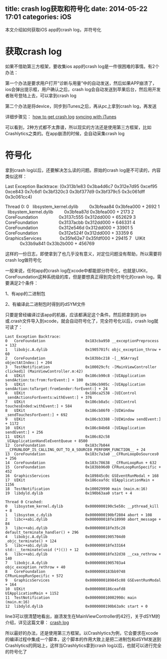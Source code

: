 title: crash log获取和符号化
date: 2014-05-22 17:01
categories: iOS
---
本文介绍如何获取iOS app的crash log，并符号化
<!--more-->

# 获取crash log

如果不借助第三方框架，要收集ios app的crash log是一件很困难的事情。有2个办法：

第一个办法是要求用户打开“诊断与用量”中的自动发送，然后如果APP崩溃了，ios会弹出提示框，用户确认之后，crash log会自动发送到苹果后台，然后用开发者账号登陆上去，可以拿到crash log

第二个办法是将device，同步到iTunes之后，再从pc上拿到crash log，再发送

详细步骤见：
[how to get crash log](https://forums.adobe.com/docs/DOC-4341)
[syncing with iTunes](http://support.apple.com/kb/ht1386)

可以看到，2种方式都不太靠谱，所以现实的方法还是使用第三方框架，比如Crashlytics之类的。在app崩溃的时候，会自动采集crash log

# 符号化

拿到crash log以后，还要解决怎么读的问题。原始的crash log是不可读的，内容类似这样：

Last Exception Backtrace: 
(0x313b1e83 0x3ba4d6c7 0x312e7d95 0xcef95 0xce843 0x7c6d1 0x3bf320c3 0x3bf377d9 0x3bf379c5 0x3c061dff 0x3c061cc4) 

Thread 0: 
0   libsystem_kernel.dylib         0x3bfeaa84 0x3bfea000 + 2692 
1   libsystem_kernel.dylib         0x3bfea87d 0x3bfea000 + 2173 
2   CoreFoundation                 0x3137c555 0x312dd000 + 652629 
3   CoreFoundation                 0x3137acbb 0x312dd000 + 646331 
4   CoreFoundation                 0x312e546d 0x312dd000 + 33901 
5   CoreFoundation                 0x312e524f 0x312dd000 + 33359 
6   GraphicsServices               0x35fe62e7 0x35fdf000 + 29415 
7   UIKit                          0x33b9a841 0x33b2b000 + 456769

这样的一份日志，即使拿到了也几乎没有意义，对定位问题没有帮助，所以需要将crash log做符号化

一般来说，任何app的crash log在xcode中都能部分符号化，也就是UIKit，CoreFoundation这种系统级的库，但是要想真正得到完全符号化的crash log，需要满足2个条件：

1、有app的二进制包

2、有编译此二进制包时得到的dSYM文件

只要是曾经编译过该app的机器，应该都满足这个条件。然后把拿到的.ips或.crash文件导入到xcode，就会自动符号化了，完全符号化以后，crash log就可读了：

```
Last Exception Backtrace: 
0   CoreFoundation                  0x183cba950 __exceptionPreprocess + 132 
1   libobjc.A.dylib                 0x1905701fc objc_exception_throw + 60 
2   CoreFoundation                  0x183bbc218 -[__NSArrayI objectAtIndex:] + 204 
3   TestNotification                0x100029cfc -[MainViewController clicked1] (MainViewController.m:42) 
4   UIKit                           0x186cb90c8 -[UIApplication sendAction:to:from:forEvent:] + 100 
5   UIKit                           0x186cb905c -[UIApplication sendAction:toTarget:fromSender:forEvent:] + 24 
6   UIKit                           0x186ca2538 -[UIControl _sendActionsForEvents:withEvent:] + 376 
7   UIKit                           0x186cb8a5c -[UIControl touchesEnded:withEvent:] + 584 
8   UIKit                           0x186cb86f0 -[UIWindow _sendTouchesForEvent:] + 692 
9   UIKit                           0x186cb3388 -[UIWindow sendEvent:] + 1172 
10  UIKit                           0x186c84b68 -[UIApplication sendEvent:] + 256 
11  UIKit                           0x186c82c58 _UIApplicationHandleEventQueue + 8500 
12  CoreFoundation                  0x183c7b044 __CFRUNLOOP_IS_CALLING_OUT_TO_A_SOURCE0_PERFORM_FUNCTION__ + 24 
13  CoreFoundation                  0x183c7a3a0 __CFRunLoopDoSources0 + 256 
14  CoreFoundation                  0x183c78638 __CFRunLoopRun + 632 
15  CoreFoundation                  0x183bb96d0 CFRunLoopRunSpecific + 452 
16  GraphicsServices                0x189845c0c GSEventRunModal + 168 
17  UIKit                           0x186ceafdc UIApplicationMain + 1156 
18  TestNotification                0x100029990 main (main.m:16) 
19  libdyld.dylib                   0x190b63aa0 start + 4 

Thread 0 Crashed: 
0   libsystem_kernel.dylib          0x0000000190c5e58c __pthread_kill + 8 
1   libsystem_c.dylib               0x0000000190bf2804 abort + 108 
2   libc++abi.dylib                 0x000000018fe18990 abort_message + 84 
3   libc++abi.dylib                 0x000000018fe35c28 default_terminate_handler() + 296 
4   libobjc.A.dylib                 0x00000001905704d0 _objc_terminate() + 124 
5   libc++abi.dylib                 0x000000018fe33164 std::__terminate(void (*)()) + 12 
6   libc++abi.dylib                 0x000000018fe32d38 __cxa_rethrow + 140 
7   libobjc.A.dylib                 0x00000001905703a4 objc_exception_rethrow + 40 
8   CoreFoundation                  0x0000000183bb9748 CFRunLoopRunSpecific + 572 
9   GraphicsServices                0x0000000189845c08 GSEventRunModal + 164 
10  UIKit                           0x0000000186ceafd8 UIApplicationMain + 1152 
11  TestNotification                0x000000010002998c main (main.m:16) 
12  libdyld.dylib                   0x0000000190b63a9c start + 0
```

line3可以很清楚地看出，崩溃发生在MainViewController的42行，关于dSYM的介绍，详见这篇文章：
[crash log](http://www.raywenderlich.com/33669/overview-of-ios-crash-reporting-tools-part-1)

所以最好的办法，还是使用第三方框架。以Crashlytics为例，它会要求在xcode的编译过程中集成一个脚本，这个脚本的作用大致上是把二进制包和dSYM发送到Crashlytics的网站上，这样当Crashlytics拿到crash log以后，也就可以进行完全的符号化了
